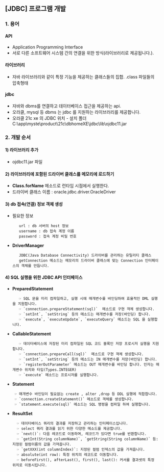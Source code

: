 ## [JDBC] 프로그램 개발

### 1. 용어

#### API
   + Application Programming Interface
   + 서로 다른 소프트웨어 시스템 간의 연결을 위한 방식(라이브러리로 제공됩니다.). 

#### 라이브러리 
   + 자바 라이브러리와 같이 특정 기능을 제공하는 클래스들의 집합. .class 파일들의 압축형태

####  jdbc 
   + 자바와 dbms를 연결하고 데이터베이스 접근을 제공하는 api.  
   + 오라클, mysql 등 dbms 는 jdbc 를 지원하는 라이브러리를 제공합니다. 
   + 오라클 21c xe 의 JDBC 위치 -  설치 폴더 C:\app\myste\product\21c\dbhomeXE\jdbc\lib\ojdbc11.jar

### 2. 개발 순서 

#### 1) 라이브러리 추가 
   + ojdbc11.jar 파일 

#### 2) 라이브러리에 포함된 드라이버 클래스를 메모리에 로드하기
   + __Class.forName__ 메소드로 런타임 시점에서 실행한다.
   + 드라이버 클래스 이름 : oracle.jdbc.driver.OracleDriver

#### 3) db 접속(연결) 정보 객체 생성
   + 필요한 정보

            url : db 서버의 host 정보
            username : db 접속 계정 이름
            password : 접속 계정 비밀 번호
    
   + __DriverManager__ 
 
            JDBC(Java Database Connectivity) 드라이버를 관리하는 유틸리티 클래스
            getConnection 메소드는 메모리의 드라이버 클래스에 맞는 Connection 인터페이스의 객체를 만듭니다.

#### 4) SQL 실행을 위한 JDBC API 인터페이스
   + __PreparedStatement__
   
            ☞ SQL 문을 미리 컴파일하고, 실행 시에 매개변수를 바인딩하여 효율적인 DML 실행을 지원합니다.
            ☞ `connection.prepareStatement(sql)`  메소드로 구현 객체 생성합니다.
            ☞ `setInt`, `setString` 등의 메소드는 매개변수를 저장(바인딩) 합니다. 
            ☞ `execute`, `executeUpdate`, `executeQuery` 메소드는 SQL 을 실행합니다.
	
   + __CallableStatement__

            ☞ 데이터베이스에 저장된 미리 컴파일된 SQL 코드 블록인 저장 프로시저 실행을 지원합니다.
            ☞ `connection.prepareCall(sql)`  메소드로 구현 객체 생성합니다.
            ☞ `setInt`, `setString` 등의 메소드는 IN 매개변수를 저장(바인딩) 합니다. 
            ☞ `registerOutParameter` 메소드는 OUT 매개변수를 바인딩 합니다. 인자는 매개변수 위치와 타입(Types.INTEGER)
            ☞ `execute` 메소드는 프로시저를 실행합니다.

 + __Statement__

        ☞ 매개변수 바인딩이 필요없는 create , alter ,drop 등 DDL 실행에 적합합니다.
        ☞ `connection.createStatement()` 메소드로 객체를 생성합니다.
        ☞ `statement.execute(sql)` 메소드는 SQL 명령을 컴파일 하여 실행합니다.

+ __ResultSet__ 

        ☞ 데이터베이스 쿼리의 결과를 저장하고 관리하는 인터페이스입니다. 
        ☞ select 쿼리 결과를 읽기 위한 다양한 메소드를 제공합니다.
        ☞ `next()`: 다음 레코드로 이동하며, 레코드가 있다면 true를 반환합니다.
        ☞ `getInt(String columnName)`, `getString(String columnName)` 등: 지정된 컬럼이름의 값을 가져옵니다.
        ☞ `getXXX(int columnIndex)`: 지정된 컬럼 인덱스의 값을 가져옵니다.
        ☞ absolute(int row): 특정 위치의 레코드로 이동합니다.
        ☞ beforeFirst(), afterLast(), first(), last(): 커서를 결과셋의 특정 위치로 이동시킵니다.
	
